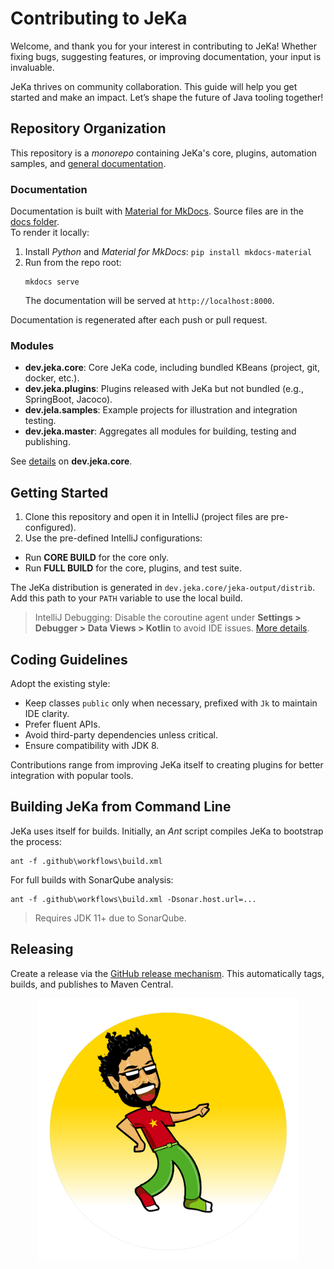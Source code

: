 # Contributing to JeKa

Welcome, and thank you for your interest in contributing to JeKa! Whether fixing bugs, suggesting features, or improving documentation, your input is invaluable.

JeKa thrives on community collaboration. This guide will help you get started and make an impact. Let’s shape the future of Java tooling together!

## Repository Organization

This repository is a _monorepo_ containing JeKa's core, plugins, automation samples, and [general documentation](https://jeka-dev.github.io/jeka/).

### Documentation

Documentation is built with [Material for MkDocs](https://squidfunk.github.io/mkdocs-material/). Source files are in the [docs folder](docs).  
To render it locally:
1. Install _Python_ and _Material for MkDocs_: `pip install mkdocs-material`
2. Run from the repo root:  
   ```shell
   mkdocs serve
   ```
   The documentation will be served at `http://localhost:8000`.

Documentation is regenerated after each push or pull request.

### Modules

- **dev.jeka.core**: Core JeKa code, including bundled KBeans (project, git, docker, etc.).
- **dev.jeka.plugins**: Plugins released with JeKa but not bundled (e.g., SpringBoot, Jacoco).
- **dev.jela.samples**: Example projects for illustration and integration testing.
- **dev.jeka.master**: Aggregates all modules for building, testing and publishing.

See [details](https://jeka-dev.github.io/jeka/under-the-hood/) on  **dev.jeka.core**.

## Getting Started

1. Clone this repository and open it in IntelliJ (project files are pre-configured).
2. Use the pre-defined IntelliJ configurations:
  - Run **CORE BUILD** for the core only.
  - Run **FULL BUILD** for the core, plugins, and test suite.

The JeKa distribution is generated in `dev.jeka.core/jeka-output/distrib`. Add this path to your `PATH` variable to use the local build.

> IntelliJ Debugging: Disable the coroutine agent under **Settings > Debugger > Data Views > Kotlin** to avoid IDE issues. [More details](https://stackoverflow.com/questions/68753383/how-to-fix-classnotfoundexception-kotlinx-coroutines-debug-agentpremain-in-debu).

## Coding Guidelines

Adopt the existing style:
- Keep classes `public` only when necessary, prefixed with `Jk` to maintain IDE clarity.
- Prefer fluent APIs.
- Avoid third-party dependencies unless critical.
- Ensure compatibility with JDK 8.

Contributions range from improving JeKa itself to creating plugins for better integration with popular tools.

## Building JeKa from Command Line

JeKa uses itself for builds. Initially, an _Ant_ script compiles JeKa to bootstrap the process:  
```shell
ant -f .github\workflows\build.xml
```

For full builds with SonarQube analysis:  
```shell
ant -f .github\workflows\build.xml -Dsonar.host.url=...
```

> Requires JDK 11+ due to SonarQube.

## Releasing

Create a release via the [GitHub release mechanism](https://github.com/jeka-dev/jeka/releases). This automatically tags, builds, and publishes to Maven Central.

<p align="center">
    <img src="docs/images/mascot.png" width="420" height="420" />
</p>
